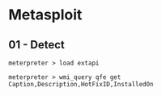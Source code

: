# Metasploit

## 01 - Detect

```
meterpreter > load extapi

meterpreter > wmi_query qfe get Caption,Description,HotFixID,InstalledOn
```
